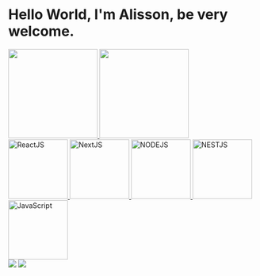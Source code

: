 # Hello World, I'm Alisson, be very welcome.

<table>
  <a href="https://github.com/alissondel">
  <img height="180em" src="https://github-readme-stats.vercel.app/api?username=alissondel&show_icons=true&theme=tokyonight&include_all_commits=true&count_private=true"/>
  <img height="180em" src="https://github-readme-stats.vercel.app/api/top-langs/?username=alissondel&layout=compact&langs_count=6&theme=tokyonight"/>
  <br />
  <img src="https://upload.wikimedia.org/wikipedia/commons/thumb/a/a7/React-icon.svg/539px-React-icon.svg.png" width="120" alt="ReactJS">
  <img src="https://upload.wikimedia.org/wikipedia/commons/thumb/8/8e/Nextjs-logo.svg/1920px-Nextjs-logo.svg.png" width="120" alt="NextJS">
  <img src="https://img.icons8.com/color/2x/html-5.png](https://upload.wikimedia.org/wikipedia/commons/7/70/Font_Awesome_5_brands_node-js.svg" width="120" alt="NODEJS">
  <img src="https://img.icons8.com/color/2x/css3.png](https://upload.wikimedia.org/wikipedia/commons/thumb/a/a8/NestJS.svg/960px-NestJS.svg.png" width="120" alt="NESTJS">
  <img src="https://static.vecteezy.com/system/resources/previews/027/127/560/non_2x/javascript-logo-javascript-icon-transparent-free-png.png" width="120" alt="JavaScript">

<div> 
  <a href="https://www.instagram.com/alisson.delatim/" target="_blank"><img src="https://img.shields.io/badge/-Instagram-%23E4405F?style=for-the-badge&logo=instagram&logoColor=white" target="_blank"></a>
  <a href="https://www.linkedin.com/in/alissondelatim/" target="_blank"><img src="https://img.shields.io/badge/-LinkedIn-%230077B5?style=for-the-badge&logo=linkedin&logoColor=white" target="_blank"></a> 
</div>
